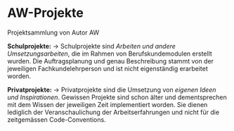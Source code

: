 # AW-Projekte
Projektsammlung von Autor AW

**Schulprojekte:**
-> Schulprojekte sind *Arbeiten und andere Umsetzungsarbeiten*, die im Rahmen von Berufskundemodulen erstellt wurden. Die Auftragsplanung und genau Beschreibung stammt von der jeweiligen Fachkundelehrperson und ist nicht eigenständig erarbeitet worden.

**Privatprojekte:**
-> Privatprojekte sind die Umsetzung von *eigenen Ideen und Inspirationen*. Gewissen Projekte sind schon älter und dementsprechen mit dem Wissen der jeweiligen Zeit implementiert worden. Sie dienen lediglich der Veranschaulichung der Arbeitserfahrungen und nicht für die zeitgemässen Code-Conventions.

